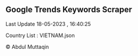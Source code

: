 

## Google Trends Keywords Scraper 
 
Last Update 18-05-2023 , 16:40:25

Country List :
VIETNAM.json



© Abdul Muttaqin 
